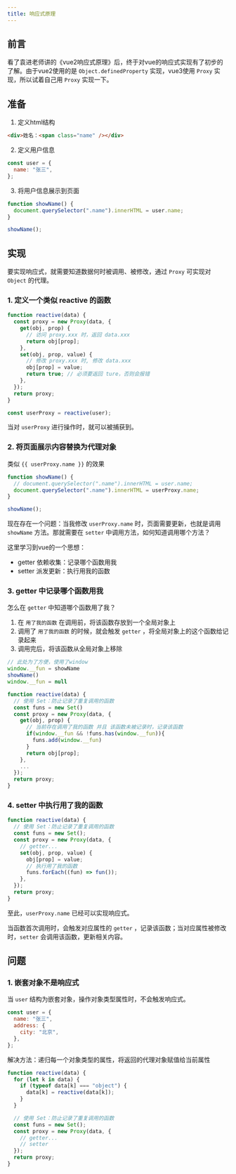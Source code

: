 ```yaml
---
title: 响应式原理
---
```


## 前言

看了袁进老师讲的《vue2响应式原理》后，终于对vue的响应式实现有了初步的了解。由于vue2使用的是 `Object.definedProperty` 实现，vue3使用 `Proxy` 实现，所以试着自己用 `Proxy` 实现一下。

## 准备

1. 定义html结构

```html
<div>姓名：<span class="name" /></div>
```

2. 定义用户信息

```js
const user = {
  name: "张三",
};
```

3. 将用户信息展示到页面

```js
function showName() {
  document.querySelector(".name").innerHTML = user.name;
}

showName();
```

## 实现

要实现响应式，就需要知道数据何时被调用、被修改，通过 `Proxy` 可实现对 `Object` 的代理。

### 1. 定义一个类似 reactive 的函数

```js
function reactive(data) {
  const proxy = new Proxy(data, {
    get(obj, prop) {
      // 访问 proxy.xxx 时，返回 data.xxx
      return obj[prop];
    },
    set(obj, prop, value) {
      // 修改 proxy.xxx 时, 修改 data.xxx
      obj[prop] = value;
      return true; // 必须要返回 ture，否则会报错
    },
  });
  return proxy;
}

const userProxy = reactive(user);
```

当对 `userProxy` 进行操作时，就可以被捕获到。

### 2. 将页面展示内容替换为代理对象

类似 `{{ userProxy.name }}` 的效果

```js
function showName() {
  // document.querySelector(".name").innerHTML = user.name;
  document.querySelector(".name").innerHTML = userProxy.name;
}

showName();
```

现在存在一个问题：当我修改 `userProxy.name` 时，页面需要更新，也就是调用 `showName` 方法。那就需要在 `setter` 中调用方法，如何知道调用哪个方法？

这里学习到vue的一个思想：

- getter 依赖收集：记录哪个函数用我
- setter 派发更新：执行用我的函数

### 3. getter 中记录哪个函数用我

怎么在 `getter` 中知道哪个函数用了我？

1. 在 `用了我的函数` 在调用前，将该函数存放到一个全局对象上
2. 调用了 `用了我的函数` 的时候，就会触发 `getter` ，将全局对象上的这个函数给记录起来
3. 调用完后，将该函数从全局对象上移除

```js
// 此处为了方便，使用了window
window.__fun = showName
showName()
window.__fun = null

function reactive(data) {
  // 使用 Set：防止记录了重复调用的函数
  const funs = new Set()
  const proxy = new Proxy(data, {
    get(obj, prop) {
      // 当前存在调用了我的函数 并且 该函数未被记录时，记录该函数
      if(window.__fun && !funs.has(window.__fun)){
        funs.add(window.__fun)
      }
      return obj[prop];
    },
    ...
  });
  return proxy;
}
```

### 4. setter 中执行用了我的函数

```js
function reactive(data) {
  // 使用 Set：防止记录了重复调用的函数
  const funs = new Set();
  const proxy = new Proxy(data, {
    // getter...
    set(obj, prop, value) {
      obj[prop] = value;
      // 执行用了我的函数
      funs.forEach((fun) => fun());
    },
  });
  return proxy;
}
```

至此，`userProxy.name` 已经可以实现响应式。

当函数首次调用时，会触发对应属性的 `getter` ，记录该函数；当对应属性被修改时，`setter` 会调用该函数，更新相关内容。

## 问题

### 1. 嵌套对象不是响应式

当 `user` 结构为嵌套对象，操作对象类型属性时，不会触发响应式。

```js
const user = {
  name: "张三",
  address: {
    city: "北京",
  },
};
```

解决方法：递归每一个对象类型的属性，将返回的代理对象赋值给当前属性

```js
function reactive(data) {
  for (let k in data) {
    if (typeof data[k] === "object") {
      data[k] = reactive(data[k]);
    }
  }

  // 使用 Set：防止记录了重复调用的函数
  const funs = new Set();
  const proxy = new Proxy(data, {
    // getter...
    // setter
  });
  return proxy;
}
```
